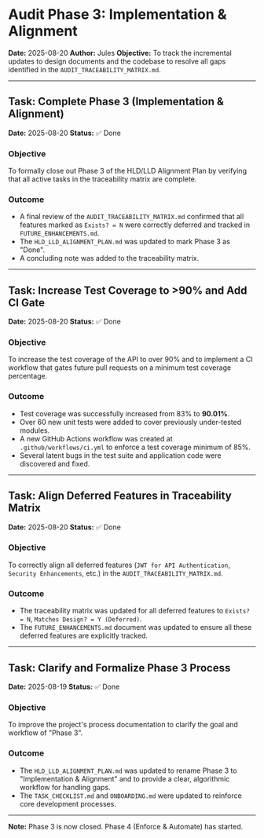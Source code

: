 # Audit Phase 3: Implementation & Alignment

**Date:** 2025-08-20
**Author:** Jules
**Objective:** To track the incremental updates to design documents and the codebase to resolve all gaps identified in the `AUDIT_TRACEABILITY_MATRIX.md`.

---

## Task: Complete Phase 3 (Implementation & Alignment)

**Date:** 2025-08-20
**Status:** ✅ Done

### Objective
To formally close out Phase 3 of the HLD/LLD Alignment Plan by verifying that all active tasks in the traceability matrix are complete.

### Outcome
- A final review of the `AUDIT_TRACEABILITY_MATRIX.md` confirmed that all features marked as `Exists? = N` were correctly deferred and tracked in `FUTURE_ENHANCEMENTS.md`.
- The `HLD_LLD_ALIGNMENT_PLAN.md` was updated to mark Phase 3 as "Done".
- A concluding note was added to the traceability matrix.

---

## Task: Increase Test Coverage to >90% and Add CI Gate

**Date:** 2025-08-20
**Status:** ✅ Done

### Objective
To increase the test coverage of the API to over 90% and to implement a CI workflow that gates future pull requests on a minimum test coverage percentage.

### Outcome
- Test coverage was successfully increased from 83% to **90.01%**.
- Over 60 new unit tests were added to cover previously under-tested modules.
- A new GitHub Actions workflow was created at `.github/workflows/ci.yml` to enforce a test coverage minimum of 85%.
- Several latent bugs in the test suite and application code were discovered and fixed.

---

## Task: Align Deferred Features in Traceability Matrix

**Date:** 2025-08-20
**Status:** ✅ Done

### Objective
To correctly align all deferred features (`JWT for API Authentication`, `Security Enhancements`, etc.) in the `AUDIT_TRACEABILITY_MATRIX.md`.

### Outcome
- The traceability matrix was updated for all deferred features to `Exists? = N`, `Matches Design? = Y (Deferred)`.
- The `FUTURE_ENHANCEMENTS.md` document was updated to ensure all these deferred features are explicitly tracked.

---

## Task: Clarify and Formalize Phase 3 Process

**Date:** 2025-08-19
**Status:** ✅ Done

### Objective
To improve the project's process documentation to clarify the goal and workflow of "Phase 3".

### Outcome
- The `HLD_LLD_ALIGNMENT_PLAN.md` was updated to rename Phase 3 to "Implementation & Alignment" and to provide a clear, algorithmic workflow for handling gaps.
- The `TASK_CHECKLIST.md` and `ONBOARDING.md` were updated to reinforce core development processes.

---
**Note:** Phase 3 is now closed. Phase 4 (Enforce & Automate) has started.
